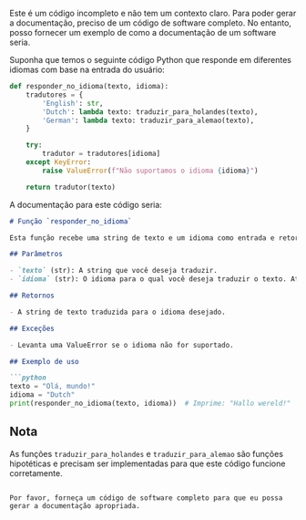 Este é um código incompleto e não tem um contexto claro. Para poder gerar a documentação, preciso de um código de software completo. No entanto, posso fornecer um exemplo de como a documentação de um software seria.

Suponha que temos o seguinte código Python que responde em diferentes idiomas com base na entrada do usuário:

```python
def responder_no_idioma(texto, idioma):
    tradutores = {
        'English': str,
        'Dutch': lambda texto: traduzir_para_holandes(texto),
        'German': lambda texto: traduzir_para_alemao(texto),
    }

    try:
        tradutor = tradutores[idioma]
    except KeyError:
        raise ValueError(f"Não suportamos o idioma {idioma}")

    return tradutor(texto)
```

A documentação para este código seria:

```markdown
# Função `responder_no_idioma`

Esta função recebe uma string de texto e um idioma como entrada e retorna a string traduzida para o idioma desejado.

## Parâmetros

- `texto` (str): A string que você deseja traduzir.
- `idioma` (str): O idioma para o qual você deseja traduzir o texto. Atualmente, suportamos 'English', 'Dutch' e 'German'.

## Retornos

- A string de texto traduzida para o idioma desejado.

## Exceções

- Levanta uma ValueError se o idioma não for suportado.

## Exemplo de uso

```python
texto = "Olá, mundo!"
idioma = "Dutch"
print(responder_no_idioma(texto, idioma))  # Imprime: "Hallo wereld!"
```

## Nota

As funções `traduzir_para_holandes` e `traduzir_para_alemao` são funções hipotéticas e precisam ser implementadas para que este código funcione corretamente.
```

Por favor, forneça um código de software completo para que eu possa gerar a documentação apropriada.